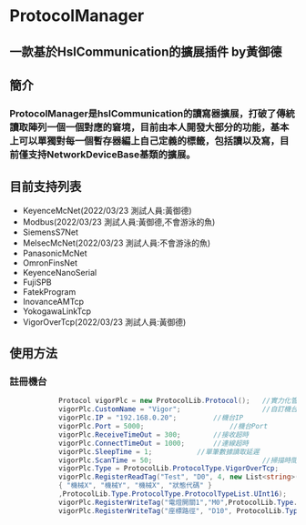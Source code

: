 # ProtocolManager
## 一款基於HslCommunication的擴展插件 by黃御德

## 簡介
### ProtocolManager是hslCommunication的讀寫器擴展，打破了傳統讀取陣列一個一個對應的窘境，目前由本人開發大部分的功能，基本上可以單獨對每一個暫存器編上自己定義的標籤，包括讀以及寫，目前僅支持NetworkDeviceBase基類的擴展。

## 目前支持列表
- KeyenceMcNet(2022/03/23 測試人員:黃御德)
- Modbus(2022/03/23 測試人員:黃御德,不會游泳的魚)
- SiemensS7Net
- MelsecMcNet(2022/03/23 測試人員:不會游泳的魚)
- PanasonicMcNet
- OmronFinsNet
- KeyenceNanoSerial
- FujiSPB
- FatekProgram
- InovanceAMTcp
- YokogawaLinkTcp
- VigorOverTcp(2022/03/23 測試人員:黃御德)

## 使用方法

### 註冊機台

``` c#
            Protocol vigorPlc = new ProtocolLib.Protocol();   //實力化管理器
            vigorPlc.CustomName = "Vigor";                    //自訂機台名稱
            vigorPlc.IP = "192.168.0.20";		  //機台IP
            vigorPlc.Port = 5000;		              //機台Port
            vigorPlc.ReceiveTimeOut = 300;		  //接收超時
            vigorPlc.ConnectTimeOut = 1000;		  //連線超時
            vigorPlc.SleepTime = 1;			  //單筆數據讀取延遲
            vigorPlc.ScanTime = 50;                           //掃描時間
            vigorPlc.Type = ProtocolLib.ProtocolType.VigorOverTcp;      //定義通訊協定
            vigorPlc.RegisterReadTag("Test", "D0", 4, new List<string>() 
            { "機械X", "機械Y", "機械X", "狀態代碼" }
            ,ProtocolLib.Type.ProtocolType.ProtocolTypeList.UInt16);    //定義讀取標籤
            vigorPlc.RegisterWriteTag("電燈開關1","M0",ProtocolLib.Type.ProtocolType.ProtocolTypeList.Bool , false);        //定義寫入標籤非陣列
            vigorPlc.RegisterWriteTag("座標路徑", "D10", ProtocolLib.Type.ProtocolType.ProtocolTypeList.Int32 , true);      //定義寫入標籤陣列
```
 
